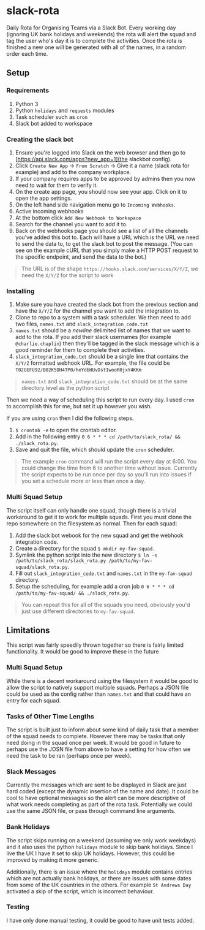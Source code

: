 # slack-rota
Daily Rota for Organising Teams via a Slack Bot. Every working day (ignoring UK bank holidays and weekends)
the rota will alert the squad and tag the user who's day it is to complete the activities. Once the rota is
finished a new one will be generated with all of the names, in a random order each time.

## Setup

### Requirements

1. Python 3
2. Python `holidays` and `requests` modules
3. Task scheduler such as `cron`
4. Slack bot added to workspace

### Creating the slack bot

1. Ensure you're logged into Slack on the web browser and then go to [https://api.slack.com/apps?new_app=1](the slackbot config).
2. Click `Create New App` -> `From Scratch` -> Give it a name (slack rota for example) and add to the company workplace.
3. If your company requires apps to be approved by admins then you now need to wait for them to verify it.
4. On the create app page, you should now see your app. Click on it to open the app settings.
5. On the left hand side navigation menu go to `Incoming Webhooks`.
6. Active incoming webhooks
7. At the bottom click `Add New Webhook to Workspace`
8. Search for the channel you want to add it to.
9. Back on the webhooks page you should see a list of all the channels you've added this bot to. Each will have a URL which is the URL we need to send the data to, to get the slack bot to post the message. (You can see on the example cURL that you simply make a HTTP POST request to the specific endpoint, and send the data to the bot.)

> The URL is of the shape `https://hooks.slack.com/services/X/Y/Z`, we need the `X/Y/Z` for the script to work

### Installing

1. Make sure you have created the slack bot from the previous section and have the `X/Y/Z` for the channel you want to add the integration to.
2. Clone to repo to a system with a task scheduler. We then need to add two files, `names.txt` and `slack_integration_code.txt`
3. `names.txt` should be a *newline* delimited list of names that we want to add to the rota. If you add their slack usernames (for example `@charlie.chaplin`) then they'll be tagged in the slack message which is a good reminder for them to complete their activities.
4. `slack_integration_code.txt` should be a single line that contains the `X/Y/Z` formatted webhook URL. For example, the file could be `T02GEFU92/B02K5DH4TP0/heYdbHUvDstIwooR0jxY4KKm`

> `names.txt` and `slack_integration_code.txt` should be at the same directory level as the python script

Then we need a way of scheduling this script to run every day. I used `cron` to accomplish this for me, but set it up however you wish.

If you are using `cron` then I did the following steps.
1. `$ crontab -e` to open the crontab editor.
2. Add in the following entry `0 6 * * * cd /path/to/slack_rota/ && ./slack_rota.py`.
3. Save and quit the file, which should update the `cron` scheduler.

> The example `cron` command will run the script every day at 6:00. You could change the time from 6 to another time without issue. Currently the script expects to be run once per day so you'll run into issues if you set a schedule more or less than once a day.

### Multi Squad Setup

The script itself can only handle one squad, though there is a trivial workaround to get it to work for multiple squads. First you must clone the repo somewhere on the filesystem as normal. Then for each squad:

1. Add the slack bot webook for the new squad and get the webhook integration code.
2. Create a directory for the squad `$ mkdir my-fav-squad`.
3. Symlink the python script into the new directory `$ ln -s /path/to/slack_rota/slack_rota.py /path/to/my-fav-squad/slack_rota.py`.
4. Fill out `slack_integration_code.txt` and `names.txt` in the `my-fav-squad` directory.
5. Setup the scheduling, for example add a cron job `0 6 * * * cd /path/to/my-fav-squad/ && ./slack_rota.py`.

> You can repeat this for all of the squads you need, obviously you'd just use different directories to `my-fav-squad`.

## Limitations

This script was fairly speedily thrown together so there is fairly limited functionality. It would be good to improve these in the future

### Multi Squad Setup

While there is a decent workaround using the filesystem it would be good to allow the script to natively support multiple squads. Perhaps a JSON file could be used as the config rather than `names.txt` and that could have an entry for each squad.

### Tasks of Other Time Lengths

The script is built just to inform about some kind of daily task that a member of the squad needs to complete. However there may be tasks that only need doing in the squad once per week. It would be good in future to perhaps use the JOSN file from above to have a setting for how often we need the task to be ran (perhaps once per week).

### Slack Messages

Currently the messages which are sent to be displayed in Slack are just hard coded (except the dynamic insertion of the name and date). It could be cool to have optional messages so the alert can be more descriptive of what work needs completing as part of the rota task. Potentially we could use the same JSON file, or pass through command line arguments.

### Bank Holidays

The script skips running on a weekend (assuming we only work weekdays) and it also uses the python `holidays` module to skip bank holidays. Since I live the UK I have it set to skip UK holidays. However, this could be improved by making it more generic.

Additionally, there is an issue where the `holidays` module contains entries which are not actually bank holidays, or there are issues with some dates from some of the UK countries in the others. For example `St Andrews Day` activated a skip of the script, which is incorrect behaviour.

### Testing

I have only done manual testing, it could be good to have unit tests added.
